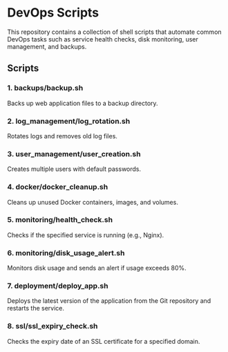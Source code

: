 # DevOps Scripts

This repository contains a collection of shell scripts that automate common DevOps tasks such as service health checks, disk monitoring, user management, and backups.

## Scripts

### 1. **backups/backup.sh**
Backs up web application files to a backup directory.

### 2. **log_management/log_rotation.sh**
Rotates logs and removes old log files.

### 3. **user_management/user_creation.sh**
Creates multiple users with default passwords.

### 4. **docker/docker_cleanup.sh**
Cleans up unused Docker containers, images, and volumes.

### 5. **monitoring/health_check.sh**
Checks if the specified service is running (e.g., Nginx).

### 6. **monitoring/disk_usage_alert.sh**
Monitors disk usage and sends an alert if usage exceeds 80%.

### 7. **deployment/deploy_app.sh**
Deploys the latest version of the application from the Git repository and restarts the service.

### 8. **ssl/ssl_expiry_check.sh**
Checks the expiry date of an SSL certificate for a specified domain.
